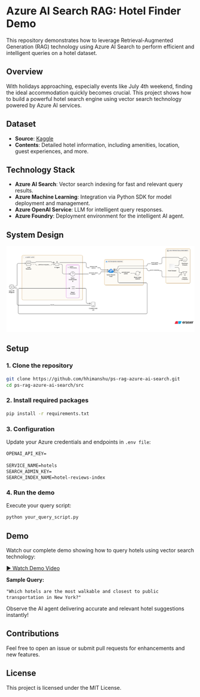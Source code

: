 # Azure AI Search RAG: Hotel Finder Demo

This repository demonstrates how to leverage Retrieval-Augmented Generation (RAG) technology using Azure AI Search to perform efficient and intelligent queries on a hotel dataset.

## Overview

With holidays approaching, especially events like July 4th weekend, finding the ideal accommodation quickly becomes crucial. This project shows how to build a powerful hotel search engine using vector search technology powered by Azure AI services.

## Dataset

- **Source**: [Kaggle](https://www.kaggle.com/)
- **Contents**: Detailed hotel information, including amenities, location, guest experiences, and more.

## Technology Stack

- **Azure AI Search**: Vector search indexing for fast and relevant query results.
- **Azure Machine Learning**: Integration via Python SDK for model deployment and management.
- **Azure OpenAI Service**: LLM for intelligent query responses.
- **Azure Foundry**: Deployment environment for the intelligent AI agent.

## System Design

![System Design](diagram-export-7-1-2025-11_49_52-PM.png)


## Setup

### 1. Clone the repository

```bash
git clone https://github.com/hhimanshu/ps-rag-azure-ai-search.git
cd ps-rag-azure-ai-search/src
```

### 2. Install required packages

```bash
pip install -r requirements.txt
```

### 3. Configuration

Update your Azure credentials and endpoints in `.env file`:

```
OPENAI_API_KEY=

SERVICE_NAME=hotels
SEARCH_ADMIN_KEY=
SEARCH_INDEX_NAME=hotel-reviews-index
```

### 4. Run the demo

Execute your query script:

```bash
python your_query_script.py
```

## Demo

Watch our complete demo showing how to query hotels using vector search technology:

[▶️ Watch Demo Video](https://youtu.be/qOR3eW8ik1c)

**Sample Query:**

```text
"Which hotels are the most walkable and closest to public transportation in New York?"
```

Observe the AI agent delivering accurate and relevant hotel suggestions instantly!

## Contributions

Feel free to open an issue or submit pull requests for enhancements and new features.

## License

This project is licensed under the MIT License.


